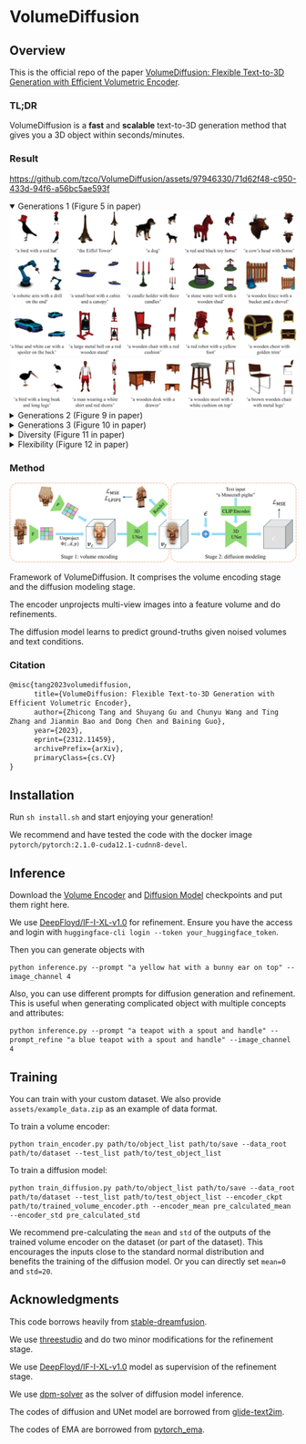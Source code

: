 # VolumeDiffusion

## Overview

This is the official repo of the paper [VolumeDiffusion: Flexible Text-to-3D Generation with Efficient Volumetric Encoder](https://arxiv.org/abs/2312.11459).

### TL;DR

VolumeDiffusion is a **fast** and **scalable** text-to-3D generation method that gives you a 3D object within seconds/minutes.

### Result

https://github.com/tzco/VolumeDiffusion/assets/97946330/71d62f48-c950-433d-94f6-a56bc5ae593f

<details open>
  <summary>Generations 1 (Figure 5 in paper)</summary>
  <img src='assets/results_1.png'>
  <img src='assets/results_2.png'>
</details>

<details>
  <summary>Generations 2 (Figure 9 in paper)</summary>
  <img src='assets/results_3.png'>
  <img src='assets/results_4.png'>
</details>

<details>
  <summary>Generations 3 (Figure 10 in paper)</summary>
  <img src='assets/results_5.png'>
  <img src='assets/results_6.png'>
</details>

<details>
  <summary>Diversity (Figure 11 in paper)</summary>
  <img src='assets/results_7.png'>
</details>

<details>
  <summary>Flexibility (Figure 12 in paper)</summary>
  <img src='assets/results_8.png'>
</details>

### Method

<img src='assets/method.png'>

Framework of VolumeDiffusion. It comprises the volume encoding stage and the diffusion modeling stage.

The encoder unprojects multi-view images into a feature volume and do refinements.

The diffusion model learns to predict ground-truths given noised volumes and text conditions.

### Citation

```
@misc{tang2023volumediffusion,
      title={VolumeDiffusion: Flexible Text-to-3D Generation with Efficient Volumetric Encoder}, 
      author={Zhicong Tang and Shuyang Gu and Chunyu Wang and Ting Zhang and Jianmin Bao and Dong Chen and Baining Guo},
      year={2023},
      eprint={2312.11459},
      archivePrefix={arXiv},
      primaryClass={cs.CV}
}
```

## Installation

Run `sh install.sh` and start enjoying your generation!

We recommend and have tested the code with the docker image `pytorch/pytorch:2.1.0-cuda12.1-cudnn8-devel`.

## Inference

Download the [Volume Encoder](https://facevcstandard.blob.core.windows.net/t-zhitang/release/VolumeDiffusion/encoder.pth?sv=2023-01-03&st=2023-12-15T08%3A39%3A34Z&se=2099-12-16T08%3A39%3A00Z&sr=b&sp=r&sig=hzx4TL0DCMfL4p5%2BevF5OIgo5Plfj9Eevixz00QCPyU%3D) and [Diffusion Model](https://facevcstandard.blob.core.windows.net/t-zhitang/release/VolumeDiffusion/diffusion.pth?sv=2023-01-03&st=2023-12-15T08%3A38%3A44Z&se=2099-12-16T08%3A38%3A00Z&sr=b&sp=r&sig=oxuqYK6FSRiecxeSl1R5SbUW%2Bwiw0HQQNo6175YIn4k%3D) checkpoints and put them right here.

We use [DeepFloyd/IF-I-XL-v1.0](https://huggingface.co/DeepFloyd/IF-I-XL-v1.0) for refinement. Ensure you have the access and login with `huggingface-cli login --token your_huggingface_token`.

Then you can generate objects with

```
python inference.py --prompt "a yellow hat with a bunny ear on top" --image_channel 4
```

Also, you can use different prompts for diffusion generation and refinement. This is useful when generating complicated object with multiple concepts and attributes:

```
python inference.py --prompt "a teapot with a spout and handle" --prompt_refine "a blue teapot with a spout and handle" --image_channel 4
```

## Training

You can train with your custom dataset. We also provide `assets/example_data.zip` as an example of data format.

To train a volume encoder:

```
python train_encoder.py path/to/object_list path/to/save --data_root path/to/dataset --test_list path/to/test_object_list
```

To train a diffusion model:

```
python train_diffusion.py path/to/object_list path/to/save --data_root path/to/dataset --test_list path/to/test_object_list --encoder_ckpt path/to/trained_volume_encoder.pth --encoder_mean pre_calculated_mean --encoder_std pre_calculated_std
```

We recommend pre-calculating the `mean` and `std` of the outputs of the trained volume encoder on the dataset (or part of the dataset). This encourages the inputs close to the standard normal distribution and benefits the training of the diffusion model. Or you can directly set `mean=0` and `std=20`.

## Acknowledgments

This code borrows heavily from [stable-dreamfusion](https://github.com/ashawkey/stable-dreamfusion).

We use [threestudio](https://github.com/threestudio-project/threestudio) and do two minor modifications for the refinement stage.

We use [DeepFloyd/IF-I-XL-v1.0](https://huggingface.co/DeepFloyd/IF-I-XL-v1.0) model as supervision of the refinement stage.

We use [dpm-solver](https://github.com/LuChengTHU/dpm-solver) as the solver of diffusion model inference.

The codes of diffusion and UNet model are borrowed from [glide-text2im](https://github.com/openai/glide-text2im).

The codes of EMA are borrowed from [pytorch_ema](https://github.com/fadel/pytorch_ema).

